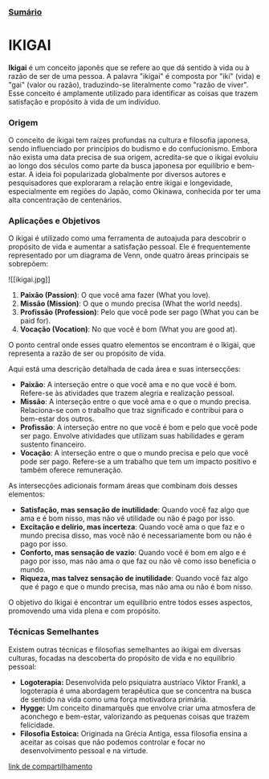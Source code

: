 ### [Sumário](<https://maksoud.github.io/Sumário>)

# IKIGAI

**Ikigai** é um conceito japonês que se refere ao que dá sentido à vida ou à razão de ser de uma pessoa. A palavra "ikigai" é composta por "iki" (vida) e "gai" (valor ou razão), traduzindo-se literalmente como "razão de viver". Esse conceito é amplamente utilizado para identificar as coisas que trazem satisfação e propósito à vida de um indivíduo.

### Origem

O conceito de ikigai tem raízes profundas na cultura e filosofia japonesa, sendo influenciado por princípios do budismo e do confucionismo. Embora não exista uma data precisa de sua origem, acredita-se que o ikigai evoluiu ao longo dos séculos como parte da busca japonesa por equilíbrio e bem-estar. A ideia foi popularizada globalmente por diversos autores e pesquisadores que exploraram a relação entre ikigai e longevidade, especialmente em regiões do Japão, como Okinawa, conhecida por ter uma alta concentração de centenários.

### Aplicações e Objetivos

O ikigai é utilizado como uma ferramenta de autoajuda para descobrir o propósito de vida e aumentar a satisfação pessoal. Ele é frequentemente representado por um diagrama de Venn, onde quatro áreas principais se sobrepõem:

![[ikigai.jpg]]

1. **Paixão (Passion)**: O que você ama fazer (What you love).
2. **Missão (Mission)**: O que o mundo precisa (What the world needs).
3. **Profissão (Profession)**: Pelo que você pode ser pago (What you can be paid for).
4. **Vocação (Vocation)**: No que você é bom (What you are good at).

O ponto central onde esses quatro elementos se encontram é o Ikigai, que representa a razão de ser ou propósito de vida.

Aqui está uma descrição detalhada de cada área e suas intersecções:

- **Paixão**: A interseção entre o que você ama e no que você é bom. Refere-se às atividades que trazem alegria e realização pessoal.
- **Missão**: A interseção entre o que você ama e o que o mundo precisa. Relaciona-se com o trabalho que traz significado e contribui para o bem-estar dos outros.
- **Profissão**: A interseção entre no que você é bom e pelo que você pode ser pago. Envolve atividades que utilizam suas habilidades e geram sustento financeiro.
- **Vocação**: A interseção entre o que o mundo precisa e pelo que você pode ser pago. Refere-se a um trabalho que tem um impacto positivo e também oferece remuneração.

As intersecções adicionais formam áreas que combinam dois desses elementos:

- **Satisfação, mas sensação de inutilidade**: Quando você faz algo que ama e é bom nisso, mas não vê utilidade ou não é pago por isso.
- **Excitação e delírio, mas incerteza**: Quando você ama o que faz e o mundo precisa disso, mas você não é necessariamente bom ou não é pago por isso.
- **Conforto, mas sensação de vazio**: Quando você é bom em algo e é pago por isso, mas não ama o que faz ou não vê como isso beneficia o mundo.
- **Riqueza, mas talvez sensação de inutilidade**: Quando você faz algo que é pago e que o mundo precisa, mas não ama ou não é bom nisso.

O objetivo do Ikigai é encontrar um equilíbrio entre todos esses aspectos, promovendo uma vida plena e com propósito.

### Técnicas Semelhantes

Existem outras técnicas e filosofias semelhantes ao ikigai em diversas culturas, focadas na descoberta do propósito de vida e no equilíbrio pessoal:

- **Logoterapia:** Desenvolvida pelo psiquiatra austríaco Viktor Frankl, a logoterapia é uma abordagem terapêutica que se concentra na busca de sentido na vida como uma força motivadora primária.
- **Hygge:** Um conceito dinamarquês que envolve criar uma atmosfera de aconchego e bem-estar, valorizando as pequenas coisas que trazem felicidade.
- **Filosofia Estoica:** Originada na Grécia Antiga, essa filosofia ensina a aceitar as coisas que não podemos controlar e focar no desenvolvimento pessoal e na virtude.

[link de compartilhamento](<https://maksoud.github.io/Mente%20e%20Estudos/IKIGAI>)